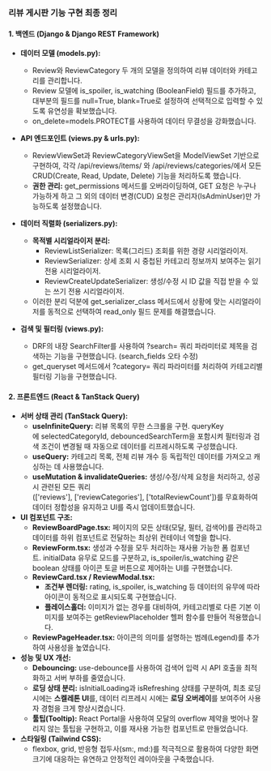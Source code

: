 ### 리뷰 게시판 기능 구현 최종 정리

#### 1. 백엔드 (Django & Django REST Framework)

- **데이터 모델 (models.py):**
    - Review와 ReviewCategory 두 개의 모델을 정의하여 리뷰 데이터와 카테고리를 관리합니다.
    - Review 모델에 is_spoiler, is_watching (BooleanField) 필드를 추가하고, 대부분의 필드를 null=True, blank=True로 설정하여 선택적으로 입력할 수 있도록 유연성을 확보했습니다.
    - on_delete=models.PROTECT를 사용하여 데이터 무결성을 강화했습니다.
- **API 엔드포인트 (views.py & urls.py):**
    - ReviewViewSet과 ReviewCategoryViewSet을 ModelViewSet 기반으로 구현하여, 각각 /api/reviews/items/ 와 /api/reviews/categories/에서 모든 CRUD(Create, Read, Update, Delete) 기능을 처리하도록 했습니다.
    - **권한 관리:** get_permissions 메서드를 오버라이딩하여, GET 요청은 누구나 가능하게 하고 그 외의 데이터 변경(CUD) 요청은 관리자(IsAdminUser)만 가능하도록 설정했습니다.
        
- **데이터 직렬화 (serializers.py):**
    - **목적별 시리얼라이저 분리:**
        - ReviewListSerializer: 목록(그리드) 조회를 위한 경량 시리얼라이저.
        - ReviewSerializer: 상세 조회 시 중첩된 카테고리 정보까지 보여주는 읽기 전용 시리얼라이저.
        - ReviewCreateUpdateSerializer: 생성/수정 시 ID 값을 직접 받을 수 있는 쓰기 전용 시리얼라이저.
    - 이러한 분리 덕분에 get_serializer_class 메서드에서 상황에 맞는 시리얼라이저를 동적으로 선택하여 read_only 필드 문제를 해결했습니다.
- **검색 및 필터링 (views.py):**
    - DRF의 내장 SearchFilter를 사용하여 ?search= 쿼리 파라미터로 제목을 검색하는 기능을 구현했습니다. (search_fields 오타 수정)
    - get_queryset 메서드에서 ?category= 쿼리 파라미터를 처리하여 카테고리별 필터링 기능을 구현했습니다.
        

#### 2. 프론트엔드 (React & TanStack Query)

- **서버 상태 관리 (TanStack Query):**
    - **useInfiniteQuery:** 리뷰 목록의 무한 스크롤을 구현. queryKey에 selectedCategoryId, debouncedSearchTerm을 포함시켜 필터링과 검색 조건이 변경될 때 자동으로 데이터를 리프레시하도록 구성했습니다.
    - **useQuery:** 카테고리 목록, 전체 리뷰 개수 등 독립적인 데이터를 가져오고 캐싱하는 데 사용했습니다.
    - **useMutation & invalidateQueries:** 생성/수정/삭제 요청을 처리하고, 성공 시 관련된 모든 쿼리(['reviews'], ['reviewCategories'], ['totalReviewCount'])를 무효화하여 데이터 정합성을 유지하고 UI를 즉시 업데이트했습니다.
- **UI 컴포넌트 구조:**
    - **ReviewBoardPage.tsx:** 페이지의 모든 상태(모달, 필터, 검색어)를 관리하고 데이터를 하위 컴포넌트로 전달하는 최상위 컨테이너 역할을 합니다.
    - **ReviewForm.tsx:** 생성과 수정을 모두 처리하는 재사용 가능한 폼 컴포넌트. initialData 유무로 모드를 구분하고, is_spoiler/is_watching 같은 boolean 상태를 아이콘 토글 버튼으로 제어하는 UI를 구현했습니다.
    - **ReviewCard.tsx / ReviewModal.tsx:**
        - **조건부 렌더링:** rating, is_spoiler, is_watching 등 데이터의 유무에 따라 아이콘이 동적으로 표시되도록 구현했습니다.
        - **플레이스홀더:** 이미지가 없는 경우를 대비하여, 카테고리별로 다른 기본 이미지를 보여주는 getReviewPlaceholder 헬퍼 함수를 만들어 적용했습니다.
    - **ReviewPageHeader.tsx:** 아이콘의 의미를 설명하는 범례(Legend)를 추가하여 사용성을 높였습니다.
- **성능 및 UX 개선:**
    - **Debouncing:** use-debounce를 사용하여 검색어 입력 시 API 호출을 최적화하고 서버 부하를 줄였습니다.
    - **로딩 상태 분리:** isInitialLoading과 isRefreshing 상태를 구분하여, 최초 로딩 시에는 **스켈레톤 UI**를, 데이터 리프레시 시에는 **로딩 오버레이**를 보여주어 사용자 경험을 크게 향상시켰습니다.
    - **툴팁(Tooltip):** React Portal을 사용하여 모달의 overflow 제약을 벗어나 잘리지 않는 툴팁을 구현하고, 이를 재사용 가능한 컴포넌트로 만들었습니다.
- **스타일링 (Tailwind CSS):**
    - flexbox, grid, 반응형 접두사(sm:, md:)를 적극적으로 활용하여 다양한 화면 크기에 대응하는 유연하고 안정적인 레이아웃을 구축했습니다.